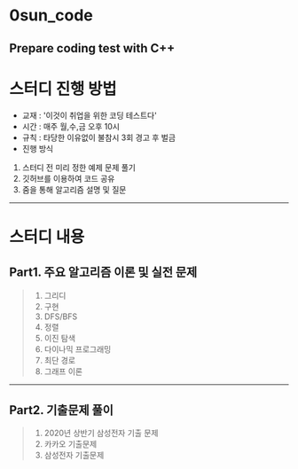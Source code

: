# 0sun_code
## Prepare coding test with C++



# 스터디 진행 방법
- 교재 : '이것이 취업을 위한 코딩 테스트다'
- 시간 : 매주 월,수,금 오후 10시
- 규칙 : 타당한 이유없이 불참시 3회 경고 후 벌금
- 진행 방식
1. 스터디 전 미리 정한 예제 문제 풀기
2. 깃허브를 이용하여 코드 공유
3. 줌을 통해 알고리즘 설명 및 질문
-----
# 스터디 내용
## Part1. 주요 알고리즘 이론 및 실전 문제
> 01. 그리디
> 02. 구현
> 03. DFS/BFS
> 04. 정렬
> 05. 이진 탐색
> 06. 다이나믹 프로그래밍
> 07. 최단 경로
> 08. 그래프 이론
----- 
## Part2. 기출문제 풀이
> 01. 2020년 상반기 삼성전자 기출 문제
> 02. 카카오 기출문제
> 03. 삼성전자 기출문제

